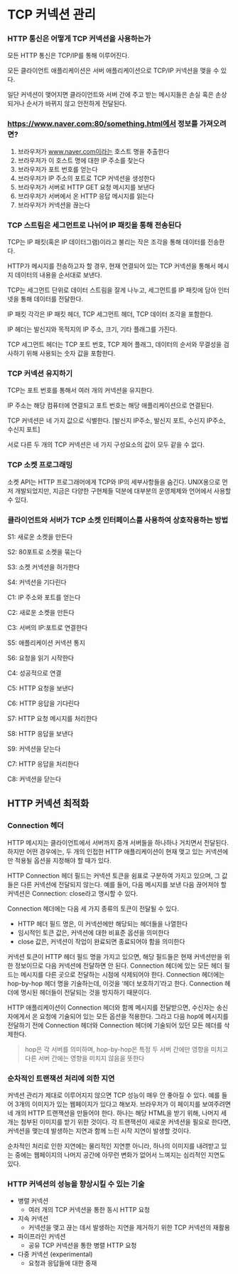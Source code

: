 # TCP 커넥션 관리

### HTTP 통신은 어떻게 TCP 커넥션을 사용하는가

모든 HTTP 통신은 TCP/IP를 통해 이루어진다.

모든 클라이언트 애플리케이션은 서버 애플리케이션으로 TCP/IP 커넥션을 맺을 수 있다.

일단 커넥션이 맺어지면 클라이언트와 서버 간에 주고 받는 메시지들은 손실 혹은 손상되거나 순서가 바뀌지 않고 안전하게 전달된다.

### https://www.naver.com:80/something.html에서 정보를 가져오려면?

1. 브라우저가 www.naver.com이라는 호스트 명을 추출한다
2. 브라우저가 이 호스트 명에 대한 IP 주소를 찾는다
3. 브라우저가 포트 번호를 얻는다
4. 브라우저가 IP 주소의 포트로 TCP 커넥션을 생성한다
5. 브라우저가 서버로 HTTP GET 요청 메시지를 보낸다
6. 브라우저가 서버에서 온 HTTP 응답 메시지를 읽는다
7. 브라우저가 커넥션을 끊는다

### TCP 스트림은 세그먼트로 나뉘어 IP 패킷을 통해 전송된다

TCP는 IP 패킷(혹은 IP 데이터그램)이라고 불리는 작은 조각을 통해 데이터를 전송한다.

HTTP가 메시지를 전송하고자 할 경우, 현재 연결되어 있는 TCP 커넥션을 통해서 메시지 데이터의 내용을 순서대로 보낸다. 

TCP는 세그먼트 단위로 데이터 스트림을 잘게 나누고, 세그먼트를 IP 패킷에 담아 인터넷을 통해 데이터를 전달한다.

IP 패킷 각각은 IP 패킷 헤더, TCP 세그먼트 헤더, TCP 데이터 조각을 포함한다.

IP 헤더는 발신지와 목적지의 IP 주소, 크기, 기타 플래그를 가진다.

TCP 세그먼트 헤더는 TCP 포트 번호, TCP 제어 플래그, 데이터의 순서와 무결성을 검사하기 위해 사용되는 숫자 값을 포함한다.

### TCP 커넥션 유지하기

TCP는 포트 번호를 통해서 여러 개의 커넥션을 유지한다.

IP 주소는 해당 컴퓨터에 연결되고 포트 번호는 해당 애플리케이션으로 연결된다.

TCP 커넥션은 네 가지 값으로 식별한다. [발신지 IP주소, 발신지 포트, 수신지 IP주소, 수신지 포트]

서로 다른 두 개의 TCP 커넥션은 네 가지 구성요소의 값이 모두 같을 수 없다.

### TCP 소켓 프로그래밍

소켓 API는 HTTP 프로그래머에게 TCP와 IP의 세부사항들을 숨긴다. UNIX용으로 먼저 개발되었지만, 지금은 다양한 구현체들 덕분에 대부분의 운영체제와 언어에서 사용할 수 있다.

### 클라이언트와 서버가 TCP 소켓 인터페이스를 사용하여 상호작용하는 방법

S1: 새로운 소켓을 만든다

S2: 80포트로 소켓을 묶는다

S3: 소켓 커넥션을 허가한다

S4: 커넥션을 기다린다

C1: IP 주소와 포트를 얻는다

C2: 새로운 소켓을 만든다

C3: 서버의 IP:포트로 연결한다

S5: 애플리케이션 커넥션 통지

S6: 요청을 읽기 시작한다

C4: 성공적으로 연결

C5: HTTP 요청을 보낸다

C6: HTTP 응답을 기다린다

S7: HTTP 요청 메시지를 처리한다

S8: HTTP 응답을 보낸다

S9: 커넥션을 닫는다

C7: HTTP 응답을 처리한다

C8: 커넥션을 닫는다

## HTTP 커넥션 최적화

### Connection 헤더

HTTP 메시지는 클라이언트에서 서버까지 중개 서버들을 하나하나 거치면서 전달된다. 하지만 어떤 경우에는, 두 개의 인접한 HTTP 애플리케이션이 현재 맺고 있는 커넥션에만 적용될 옵션을 지정해야 할 때가 있다.

HTTP Connection 헤더 필드는 커넥션 토큰을 쉼표로 구분하여 가지고 있으며, 그 값들은 다른 커넥션에 전달되지 않는다. 예를 들어, 다음 메시지를 보낸 다음 끊어져야 할 커넥션은 Connection: close라고 명시할 수 있다.

Connection 헤더에는 다음 세 가지 종류의 토큰이 전달될 수 있다.

- HTTP 헤더 필드 명은, 이 커넥션에만 해당되는 헤더들을 나열한다
- 임시적인 토큰 값은, 커넥션에 대한 비표준 옵션을 의미한다
- close 값은, 커넥션이 작업이 완료되면 종료되어야 함을 의미한다

커넥션 토큰이 HTTP 헤더 필드 명을 가지고 있으면, 해당 필드들은 현재 커넥션만을 위한 정보이므로 다음 커넥션에 전달하면 안 된다. Connection 헤더에 있는 모든 헤더 필드는 메시지를 다른 곳으로 전달하는 시점에 삭제되어야 한다. Connection 헤더에는 hop-by-hop 헤더 명을 기술하는데, 이것을 ‘헤더 보호하기’라고 한다. Connection 헤더에 명시된 헤더들이 전달되는 것을 방지하기 때문이다.

HTTP 애플리케이션이 Connection 헤더와 함께 메시지를 전달받으면, 수신자는 송신자에게서 온 요청에 기술되어 있는 모든 옵션을 적용한다. 그라고 다음 hop에 메시지를 전달하기 전에 Connection 헤더와 Connection 헤더에 기술되어 있던 모든 헤더를 삭제한다.

> hop은 각 서버를 의미하며, hop-by-hop은 특정 두 서버 간에만 영향을 미치고 다른 서버 간에는 영향을 미치지 않음을 뜻한다
> 

### 순차적인 트랜잭션 처리에 의한 지연

커넥션 관리가 제대로 이루어지지 않으면 TCP 성능이 매우 안 좋아질 수 있다. 예를 들어 3개의 이미지가 있는 웹페이지가 있다고 해보자. 브라우저가 이 페이지를 보여주려면 네 개의 HTTP 트랜잭션을 만들어야 한다. 하나는 해당 HTML을 받기 위해, 나머지 세 개는 첨부된 이미지를 받기 위한 것이다. 각 트랜잭션이 새로운 커넥션을 필요로 한다면, 커넥션을 맺는데 발생하는 지연과 함께 느린 시작 지연이 발생할 것이다.

순차적인 처리로 인한 지연에는 물리적인 지연뿐 아니라, 하나의 이미지를 내려받고 있는 중에는 웹페이지의 나머지 공간에 아무런 변화가 없어서 느껴지는 심리적인 지연도 있다.

### HTTP 커넥션의 성능을 향상시킬 수 있는 기술

- 병렬 커넥션
    - 여러 개의 TCP 커넥션을 통한 동시 HTTP 요청
- 지속 커넥션
    - 커넥션을 맺고 끊는 데서 발생하는 지연을 제거하기 위한 TCP 커넥션의 재활용
- 파이프라인 커넥션
    - 공유 TCP 커넥션을 통한 병렬 HTTP 요청
- 다중 커넥션 (experimental)
    - 요청과 응답들에 대한 중재